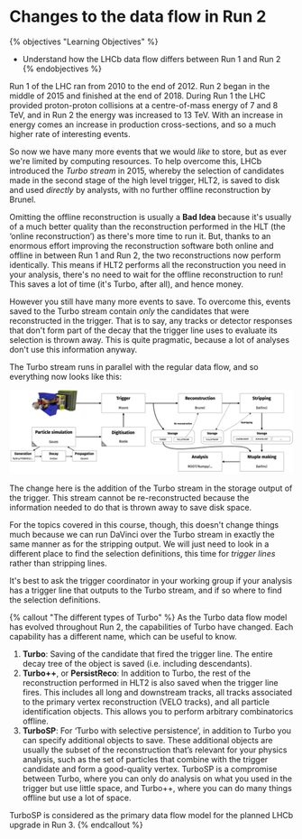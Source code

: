 # Changes to the data flow in Run 2

{% objectives "Learning Objectives" %}
* Understand how the LHCb data flow differs between Run 1 and Run 2
{% endobjectives %} 

Run 1 of the LHC ran from 2010 to the end of 2012. Run 2 began in the middle of 
2015 and finished at the end of 2018.
During Run 1 the LHC provided proton-proton collisions at a centre-of-mass 
energy of 7 and 8 TeV, and in Run 2 the energy was increased to 13 TeV.
With an increase in energy comes an increase in production cross-sections, and 
so a much higher rate of interesting events.

So now we have many more events that we would _like_ to store, but as ever 
we're limited by computing resources.
To help overcome this, LHCb introduced the _Turbo stream_ in 2015, whereby the 
selection of candidates made in the second stage of the high level trigger, 
HLT2, is saved to disk and used _directly_ by analysts, with no further offline 
reconstruction by Brunel.

Omitting the offline reconstruction is usually a **Bad Idea** because it's usually 
of a much better quality than the reconstruction performed in the HLT (the 
‘online reconstruction’) as there's more time to run it. But, thanks to an 
enormous effort improving the reconstruction software both online and offline 
in between Run 1 and Run 2, the two reconstructions now perform identically.
This means if HLT2 performs all the reconstruction you need in your analysis, 
there's no need to wait for the offline reconstruction to run!
This saves a lot of time (it's Turbo, after all), and hence money.

However you still have many more events to save. To 
overcome this, events saved to the Turbo stream contain _only_ the candidates 
that were reconstructed in the trigger. That is to say, any tracks or detector 
responses that don't form part of the decay that the trigger line uses to 
evaluate its selection is thrown away.
This is quite pragmatic, because a lot of analyses don't use this information 
anyway.

The Turbo stream runs in parallel with the regular data flow, and so everything 
now looks like this:

[!["The flow of real and simulated data during Run 2 of the LHC"](img/lhcb_run_2_data_flow.png)](img/lhcb_run_2_data_flow.png)

The change here is the addition of the Turbo stream in the storage output of 
the trigger.
This stream cannot be re-reconstructed because the information needed to do 
that is thrown away to save disk space.

For the topics covered in this course, though, this doesn't change things much because we can run 
DaVinci over the Turbo stream in exactly the same manner as for the stripping 
output. We will just need to look in a different place to find the selection 
definitions, this time for _trigger lines_ rather than stripping lines.

It's best to ask the trigger coordinator in your working group if your analysis 
has a trigger line that outputs to the Turbo stream, and if so where to find 
the selection definitions.

{% callout "The different types of Turbo" %}
As the Turbo data flow model has evolved throughout Run 2, the capabilities of 
Turbo have changed. Each capability has a different name, which can be useful 
to know.

1. **Turbo**: Saving of the candidate that fired the trigger line. The entire 
   decay tree of the object is saved (i.e. including descendants).
2. **Turbo++**, or **PersistReco**: In addition to Turbo, the rest of the 
   reconstruction performed in HLT2 is also saved when the trigger line fires.
   This includes all long and downstream tracks, all tracks associated to the 
   primary vertex reconstruction (VELO tracks), and all particle identification 
   objects. This allows you to perform arbitrary combinatorics offline.
3. **TurboSP**: For ‘Turbo with selective persistence’, in addition to Turbo 
   you can specify additional objects to save. These additional objects are 
   usually the subset of the reconstruction that’s relevant for your physics 
   analysis, such as the set of particles that combine with the trigger 
   candidate and form a good-quality vertex. TurboSP is a compromise between 
   Turbo, where you can only do analysis on what you used in the trigger but 
   use little space, and Turbo++, where you can do many things offline but use 
   a lot of space.

TurboSP is considered as the primary data flow model for the planned LHCb 
upgrade in Run 3.
{% endcallout %}
